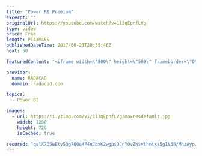 ```yaml
---
title: "Power BI Premium"
excerpt: ""
originalUrl: https://youtube.com/watch?v=1l3qEpnfLVg
type: video
price: Free
length: PT43M45S
publishedDateTime: 2017-06-21T20:35:46Z
heat: 50

featuredContent: "<iframe width=\"800\" height=\"500\" frameborder=\"0\" src=\"https://www.youtube.com/embed/1l3qEpnfLVg\" allow=\"accelerometer; autoplay; encrypted-media; gyroscope; picture-in-picture\" allowfullscreen></iframe>"

provider:
  name: RADACAD
  domain: radacad.com

topics:
  - Power BI

images:
  - url: https://i.ytimg.com/vi/1l3qEpnfLVg/maxresdefault.jpg
    width: 1280
    height: 720
    isCached: true

secured: "qslX7O5eEtySQg7Q0a4P4nJbxK2wgpsQJnYOvZWsvthntxz5gIt58/MhzAyp/x/4T6UdGzyqa0jdUtUJWhYlmBDpwaXETj6aJGpWk6pQNSK5Sl1gfLnzJVz4S4iDhVL2IE8eIEYZG4vcJaOwq4vl8Z9kpGn/Q8hO/4OzMwHCY1vgERJRCUNrM24YTIUG9BVP0EVwmDuF58qcVLgVFs7m+eHRy21FooV5J2ikzJ603+HpBNZ9DX2MsNDRnFpM2Nj5W5wnLlObV/1gCrmHEItN4vHZW+0ksa9GZFvF48eVxvE5LY0vE3BfF7Wf+zQsnjf0CBcu8A6XRs2hnGPJho9v/cBepS0NzQk45rwwyII7jEE0HbB9miQ4EK+TN3MLzMO/ZOPvagDBF1X5DPGcs+t6L7sXToeE/fOAgExiiFUqiDw=;rL7r/SU+t5n17XCyq4SmTw=="
---
```



